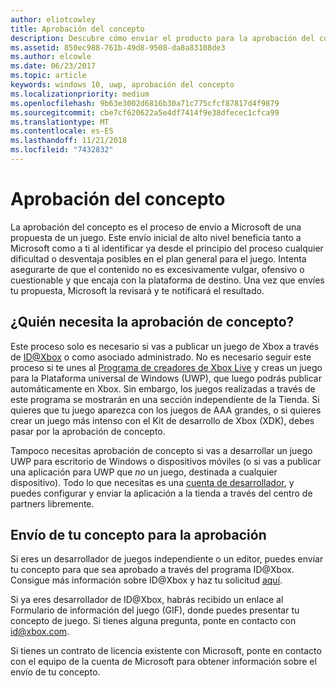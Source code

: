 ```yaml
---
author: eliotcowley
title: Aprobación del concepto
description: Descubre cómo enviar el producto para la aprobación del concepto, lo que será necesario si tu producto se ejecuta en Xbox o usa Xbox Live.
ms.assetid: 850ec988-761b-49d8-9508-da8a83108de3
ms.author: elcowle
ms.date: 06/23/2017
ms.topic: article
keywords: windows 10, uwp, aprobación del concepto
ms.localizationpriority: medium
ms.openlocfilehash: 9b63e3002d6816b30a71c775cfcf87817d4f9879
ms.sourcegitcommit: cbe7cf620622a5e4df7414f9e38dfecec1cfca99
ms.translationtype: MT
ms.contentlocale: es-ES
ms.lasthandoff: 11/21/2018
ms.locfileid: "7432832"
---
```

# <a name="concept-approval"></a>Aprobación del concepto

La aprobación del concepto es el proceso de envío a Microsoft de una propuesta de un juego. Este envío inicial de alto nivel beneficia tanto a Microsoft como a ti al identificar ya desde el principio del proceso cualquier dificultad o desventaja posibles en el plan general para el juego. Intenta asegurarte de que el contenido no es excesivamente vulgar, ofensivo o cuestionable y que encaja con la plataforma de destino. Una vez que envíes tu propuesta, Microsoft la revisará y te notificará el resultado.

## <a name="who-needs-concept-approval"></a>¿Quién necesita la aprobación de concepto?

Este proceso solo es necesario si vas a publicar un juego de Xbox a través de [ID@Xbox](http://www.xbox.com/Developers/id) o como asociado administrado. No es necesario seguir este proceso si te unes al [Programa de creadores de Xbox Live](https://developer.microsoft.com/games/xbox/xboxlive/creator) y creas un juego para la Plataforma universal de Windows (UWP), que luego podrás publicar automáticamente en Xbox. Sin embargo, los juegos realizadas a través de este programa se mostrarán en una sección independiente de la Tienda. Si quieres que tu juego aparezca con los juegos de AAA grandes, o si quieres crear un juego más intenso con el Kit de desarrollo de Xbox (XDK), debes pasar por la aprobación de concepto.

Tampoco necesitas aprobación de concepto si vas a desarrollar un juego UWP para escritorio de Windows o dispositivos móviles (o si vas a publicar una aplicación para UWP que *no* un juego, destinada a cualquier dispositivo). Todo lo que necesitas es una [cuenta de desarrollador](https://go.microsoft.com/fwlink/?LinkId=817223), y puedes configurar y enviar la aplicación a la tienda a través del centro de partners libremente.

## <a name="submit-your-concept-for-approval"></a>Envío de tu concepto para la aprobación

Si eres un desarrollador de juegos independiente o un editor, puedes enviar tu concepto para que sea aprobado a través del programa ID@Xbox. Consigue más información sobre ID@Xbox y haz tu solicitud [aquí](http://www.xbox.com/Developers/id).

Si ya eres desarrollador de ID@Xbox, habrás recibido un enlace al Formulario de información del juego (GIF), donde puedes presentar tu concepto de juego. Si tienes alguna pregunta, ponte en contacto con [id@xbox.com](mailto:id@xbox.com).

Si tienes un contrato de licencia existente con Microsoft, ponte en contacto con el equipo de la cuenta de Microsoft para obtener información sobre el envío de tu concepto.